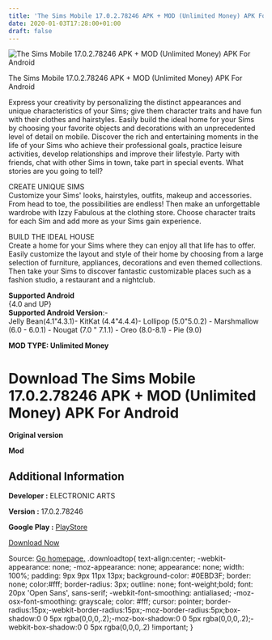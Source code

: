 ```yaml
---
title: 'The Sims Mobile 17.0.2.78246 APK + MOD (Unlimited Money) APK For Android'
date: 2020-01-03T17:28:00+01:00
draft: false
---
```


![The Sims Mobile 17.0.2.78246 APK + MOD (Unlimited Money) APK For Android](https://i0.wp.com/apkhome.net/wp-content/uploads/2020/01/The-Sims-Mobile-17.0.2.78246-APK-MOD-Unlimited-Money.png "The Sims Mobile 17.0.2.78246 APK + MOD (Unlimited Money) APK For Android")

  

The Sims Mobile 17.0.2.78246 APK + MOD (Unlimited Money) APK For Android

Express your creativity by personalizing the distinct appearances and unique characteristics of your Sims; give them character traits and have fun with their clothes and hairstyles. Easily build the ideal home for your Sims by choosing your favorite objects and decorations with an unprecedented level of detail on mobile. Discover the rich and entertaining moments in the life of your Sims who achieve their professional goals, practice leisure activities, develop relationships and improve their lifestyle. Party with friends, chat with other Sims in town, take part in special events. What stories are you going to tell?

CREATE UNIQUE SIMS  
Customize your Sims' looks, hairstyles, outfits, makeup and accessories. From head to toe, the possibilities are endless! Then make an unforgettable wardrobe with Izzy Fabulous at the clothing store. Choose character traits for each Sim and add more as your Sims gain experience.

BUILD THE IDEAL HOUSE  
Create a home for your Sims where they can enjoy all that life has to offer. Easily customize the layout and style of their home by choosing from a large selection of furniture, appliances, decorations and even themed collections. Then take your Sims to discover fantastic customizable places such as a fashion studio, a restaurant and a nightclub.

**Supported Android**  
{4.0 and UP}  
**Supported Android Version**:-  
Jelly Bean(4.1"4.3.1)- KitKat (4.4"4.4.4)- Lollipop (5.0"5.0.2) - Marshmallow (6.0 - 6.0.1) - Nougat (7.0 " 7.1.1) - Oreo (8.0-8.1) - Pie (9.0)

**MOD TYPE: Unlimited Money**

Download The Sims Mobile 17.0.2.78246 APK + MOD (Unlimited Money) APK For Android
=================================================================================

**Original version**

**Mod**

Additional Information
----------------------

**Developer :** ELECTRONIC ARTS

**Version :** 17.0.2.78246

**Google Play :** [PlayStore](https://play.google.com/store/apps/details?id=com.ea.gp.simsmobile)

  

[Download Now](https://store4app.co/post/the-sims-mobile-17-0-2-78246-apk-mod-unlimited-money-apk-for-android_1578068763)

  
Source: [Go homepage.](https://store4app.co/post/the-sims-mobile-17-0-2-78246-apk-mod-unlimited-money-apk-for-android_1578068763) .downloadtop{ text-align:center; -webkit-appearance: none; -moz-appearance: none; appearance: none; width: 100%; padding: 9px 9px 11px 13px; background-color: #0EBD3F; border: none; color:#fff; border-radius: 3px; outline: none; font-weight;bold; font: 20px 'Open Sans', sans-serif; -webkit-font-smoothing: antialiased; -moz-osx-font-smoothing: grayscale; color: #fff; cursor: pointer; border-radius:15px;-webkit-border-radius:15px;-moz-border-radius:5px;box-shadow:0 0 5px rgba(0,0,0,.2);-moz-box-shadow:0 0 5px rgba(0,0,0,.2);-webkit-box-shadow:0 0 5px rgba(0,0,0,.2) !important; }